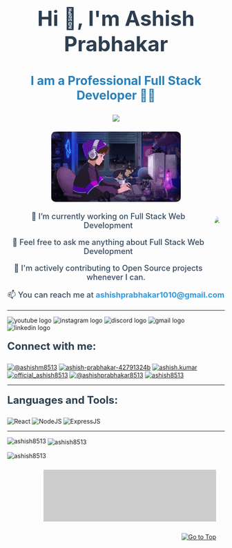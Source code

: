<h1 align="center" style="font-weight: bold; font-size: 48px; color: #2c3e50;">Hi 👋, I'm Ashish Prabhakar</h1>
<h3 align="center" style="font-weight: bold; font-size: 28px; color: #2980b9;">I am a Professional Full Stack Developer 🧑‍💻</h3>

<p align="center">
   <img src="https://readme-typing-svg.demolab.com?font=Roboto+Slab&size=35&center=true&vCenter=true&width=450&duration=1500&pause=1000&lines=Ashish+Prabhakar;Software+Developer;Full+Stack+Developer" width="auto" height="35"/>
</p>

<p align="center" style="margin: 20px 0;">
  <img alt="Coding GI" width="300" height="auto" src="https://github.com/ashish8513/ashish8513/blob/main/coding.gif" style="border-radius: 10px;"/>
</p>

<img align="right" height="120" style="border-radius: 50%; margin: 10px;" src="https://media.giphy.com/media/Cmr1OMJ2FN0B2/giphy.gif?cid=790b7611b31agwec022u0d2xj2nxxc8ay6hpvp1b9320xbws&ep=v1_gifs_search&rid=giphy.gif&ct=g" />

<p align="center" style="font-size: 18px; color: #34495e; font-weight: 500;">
   🌱 I’m currently working on Full Stack Web Development 
</p>

<p align="center" style="font-size: 18px; color: #34495e; font-weight: 500;">
   💬 Feel free to ask me anything about Full Stack Web Development
</p>

<p align="center" style="font-size: 18px; color: #34495e; font-weight: 500;">
   📔 I'm actively contributing to Open Source projects whenever I can.
</p>

<p align="center" style="font-size: 18px; color: #34495e; font-weight: 500;">
   📫 You can reach me at <a href="mailto:ashishprabhakar1010@gmail.com" style="color: #3498db; text-decoration: none; font-weight: bold;">ashishprabhakar1010@gmail.com</a>
</p>

---

<div align="left">
   <img src="https://img.shields.io/static/v1?message=Youtube&logo=youtube&label=&color=FF0000&logoColor=white&labelColor=&style=for-the-badge" height="35" alt="youtube logo" />
   <img src="https://img.shields.io/static/v1?message=Instagram&logo=instagram&label=&color=E4405F&logoColor=white&labelColor=&style=for-the-badge" height="35" alt="instagram logo" />
   <img src="https://img.shields.io/static/v1?message=Discord&logo=discord&label=&color=7289DA&logoColor=white&labelColor=&style=for-the-badge" height="35" alt="discord logo" />
   <img src="https://img.shields.io/static/v1?message=Gmail&logo=gmail&label=&color=D14836&logoColor=white&labelColor=&style=for-the-badge" height="35" alt="gmail logo" />
   <img src="https://img.shields.io/static/v1?message=LinkedIn&logo=linkedin&label=&color=0077B5&logoColor=white&labelColor=&style=for-the-badge" height="35" alt="linkedin logo" />
</div>

<h3 align="left" style="font-size: 24px; color: #2c3e50; margin-top: 20px;">Connect with me:</h3>

<p align="left">
   <a href="https://twitter.com/@ashishm8513" target="_blank"><img align="center" src="https://raw.githubusercontent.com/rahuldkjain/github-profile-readme-generator/master/src/images/icons/Social/twitter.svg" alt="@ashishm8513" height="30" width="40" /></a>
   <a href="https://linkedin.com/in/ashish-prabhakar-42791324b" target="_blank"><img align="center" src="https://raw.githubusercontent.com/rahuldkjain/github-profile-readme-generator/master/src/images/icons/Social/linked-in-alt.svg" alt="ashish-prabhakar-42791324b" height="30" width="40" /></a>
   <a href="https://fb.com/ashish.kumar" target="_blank"><img align="center" src="https://raw.githubusercontent.com/rahuldkjain/github-profile-readme-generator/master/src/images/icons/Social/facebook.svg" alt="ashish.kumar" height="30" width="40" /></a>
   <a href="https://www.instagram.com/official_ashish8513/" target="_blank"><img align="center" src="https://raw.githubusercontent.com/rahuldkjain/github-profile-readme-generator/master/src/images/icons/Social/instagram.svg" alt="official_ashish8513" height="30" width="40" /></a>
   <a href="https://www.youtube.com/@ashishprabhakar8513" target="_blank"><img align="center" src="https://raw.githubusercontent.com/rahuldkjain/github-profile-readme-generator/master/src/images/icons/Social/youtube.svg" alt="@ashishprabhakar8513" height="30" width="40" /></a>
   <a href="https://www.hackerrank.com/ashish8513" target="_blank"><img align="center" src="https://raw.githubusercontent.com/rahuldkjain/github-profile-readme-generator/master/src/images/icons/Social/hackerrank.svg" alt="ashish8513" height="30" width="40" /></a>
</p>

---

<h3 align="left" style="font-size: 24px; color: #2c3e50; margin-top: 20px;">Languages and Tools:</h3>

<p align="left">
   <img alt="React" align="center" src="https://img.shields.io/badge/react-%2320232a.svg?style=for-the-badge&logo=react&logoColor=%2361DAFB"/>
   <img alt="NodeJS" align="center" src="https://img.shields.io/badge/Node.js-43853D?style=for-the-badge&logo=node.js&logoColor=white"/>
   <img alt="ExpressJS" align="center" src="https://img.shields.io/badge/Express.js-000000?style=for-the-badge&logo=express&logoColor=white"/>
   <!-- Add additional tools similarly -->
</p>

---

<p><img align="left" src="https://github-readme-stats.vercel.app/api/top-langs?username=ashish8513&show_icons=true&locale=en&layout=compact" alt="ashish8513" /></p>

<p>&nbsp;<img align="center" src="https://github-readme-stats.vercel.app/api?username=ashish8513&show_icons=true&locale=en" alt="ashish8513" /></p>

<p><img align="center" src="https://github-readme-streak-stats.herokuapp.com/?user=ashish8513&" alt="ashish8513" /></p>

<p align="right">
   <img src="https://github.com/ashish8513/ashish8513/blob/main/signature.png" alt="ashish8513" style="width: 400px; margin-right: 10px; padding: 10px; top:20px; filter: brightness(80%);"/>
</p>

<p align="right">
   <a href="#top"><img src="https://img.shields.io/static/v1?label&message=Go+to+Top&color=0b6ab3&style=flat&logo" style="margin-right:20px;" alt="Go to Top" /></a>
</p>
